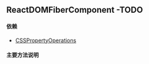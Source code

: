 ## <span id="reactdomfibercomponent">ReactDOMFiberComponent -TODO</span>
>

#### 依赖
* [CSSPropertyOperations](#csspropertyoperations)

#### 主要方法说明
```javascript

```